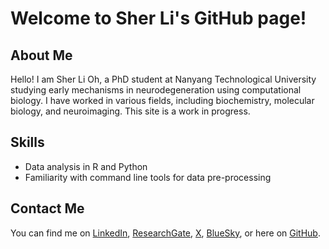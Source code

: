 # Welcome to Sher Li's GitHub page!

## About Me
Hello! I am Sher Li Oh, a PhD student at Nanyang Technological University studying early mechanisms in neurodegeneration using computational biology. I have worked in various fields, including biochemistry, molecular biology, and neuroimaging. This site is a work in progress.

## Skills
- Data analysis in R and Python
- Familiarity with command line tools for data pre-processing

## Contact Me
You can find me on [LinkedIn](https://www.linkedin.com/in/sher-li-oh/), [ResearchGate](https://www.researchgate.net/profile/Sher-Li-Oh?ev=hdr_xprf), [X](https://x.com/SherLiOh), [BlueSky](https://bsky.app/profile/sherlioh.bsky.social), or here on [GitHub](https://github.com/ohsherli).
